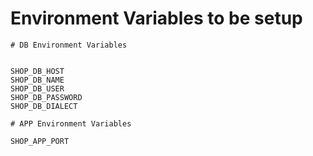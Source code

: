 # Environment Variables to be setup

```
# DB Environment Variables


SHOP_DB_HOST
SHOP_DB_NAME
SHOP_DB_USER
SHOP_DB_PASSWORD
SHOP_DB_DIALECT

# APP Environment Variables

SHOP_APP_PORT
```
